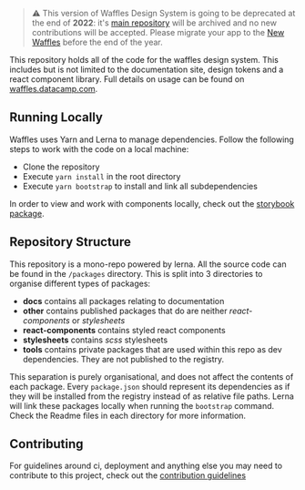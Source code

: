> :warning: This version of Waffles Design System is going to be deprecated at the end of **2022**: it's [main repository](https://github.com/datacamp/design-system) will be archived and no new contributions will be accepted. Please migrate your app to the [New Waffles](https://waffles-next.datacamp.com/) before the end of the year.

This repository holds all of the code for the waffles design system. This includes but is not limited to the documentation site, design tokens and a react component library. Full details on usage can be found on [waffles.datacamp.com](https://waffles.datacamp.com).

## Running Locally

Waffles uses Yarn and Lerna to manage dependencies. Follow the following steps to work with the code on a local machine:

- Clone the repository
- Execute `yarn install` in the root directory
- Execute `yarn bootstrap` to install and link all subdependencies

In order to view and work with components locally, check out the [storybook package](https://github.com/datacamp-engineering/design-system/tree/master/packages/docs/storybook).

## Repository Structure

This repository is a mono-repo powered by lerna. All the source code can be found in the `/packages` directory. This is split into 3 directories to organise different types of packages:

- **docs** contains all packages relating to documentation
- **other** contains published packages that do are neither _react-components_ or _stylesheets_
- **react-components** contains styled react components
- **stylesheets** contains _scss_ stylesheets
- **tools** contains private packages that are used within this repo as dev dependencies. They are not published to the registry.

This separation is purely organisational, and does not affect the contents of each package. Every `package.json` should represent its dependencies as if they will be installed from the registry instead of as relative file paths. Lerna will link these packages locally when running the `bootstrap` command. Check the Readme files in each directory for more information.

## Contributing

For guidelines around ci, deployment and anything else you may need to contribute to this project, check out the [contribution guidelines](https://github.com/datacamp-engineering/design-system/blob/master/CONTRIBUTING.md)
